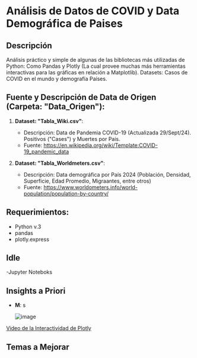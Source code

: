 # Análisis de Datos de COVID y Data Demográfica de Paises

## Descripción

Análisis práctico y simple de algunas de las bibliotecas más utilizadas de Python: Como Pandas y Plotly (La cual provee muchas más herramientas interactivas para las gráficas en relación a Matplotlib).
Datasets: Casos de COVID en el mundo y demografía Países.

## Fuente y Descripción de Data de Origen (Carpeta: "Data_Origen"):

1. **Dataset: "Tabla_Wiki.csv"**:
   - Descripción: Data de Pandemia COVID-19 (Actualizada 29/Sept/24). Positivos ("Cases") y Muertes por Pais.
   - Fuente: https://en.wikipedia.org/wiki/Template:COVID-19_pandemic_data
   
2. **Dataset: "Tabla_Worldmeters.csv"**:
   - Descripción: Data demográfica por País 2024 (Población, Densidad, Superficie, Edad Promedio, Migraantes, entre otros)
   - Fuente: https://www.worldometers.info/world-population/population-by-country/
   


## Requerimientos:

- Python v.3
- pandas
- plotly.express

## Idle
-Jupyter Noteboks


## Insights a Priori

- **M**: s

  ![image](https://github.com/user-attachments/assets/1f3710d7-3820-4250-8a40-50aa83793c00)



[Video de la Interactividad de Plotly](https://www.dropbox.com/scl/fi/3qh19v58uv6mbilzphuk4/Ej_Plotly.mp4?rlkey=cnu1u7l65y0peg6gy24ggzisl&st=9amhz0a1&dl=1)













 ## Temas a Mejorar

 
